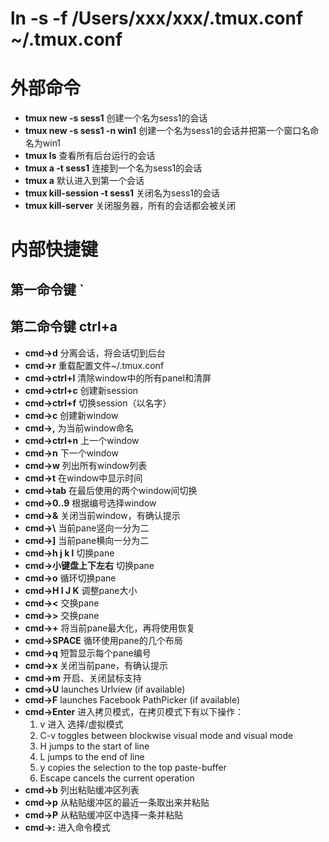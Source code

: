 # ln -s -f /Users/xxx/xxx/.tmux.conf ~/.tmux.conf

# 外部命令
- **tmux new -s sess1** 创建一个名为sess1的会话
- **tmux new -s sess1 -n win1** 创建一个名为sess1的会话并把第一个窗口名命名为win1
- **tmux ls** 查看所有后台运行的会话
- **tmux a -t sess1** 连接到一个名为sess1的会话
- **tmux a** 默认进入到第一个会话
- **tmux kill-session -t sess1** 关闭名为sess1的会话
- **tmux kill-server** 关闭服务器，所有的会话都会被关闭



# 内部快捷键
## 第一命令键 `
## 第二命令键 ctrl+a

- **cmd->d**          分离会话，将会话切到后台
- **cmd->r**          重载配置文件~/.tmux.conf
- **cmd->ctrl+l**     清除window中的所有panel和清屏
- **cmd->ctrl+c**     创建新session
- **cmd->ctrl+f**     切换session（以名字）
- **cmd->c**          创建新window
- **cmd->,**          为当前window命名
- **cmd->ctrl+n**     上一个window
- **cmd->n**          下一个window
- **cmd->w**          列出所有window列表
- **cmd->t**          在window中显示时间
- **cmd->tab**        在最后使用的两个window间切换
- **cmd->0..9**       根据编号选择window
- **cmd->&**          关闭当前window，有确认提示
- **cmd->\\**         当前pane竖向一分为二
- **cmd->]**          当前pane横向一分为二
- **cmd->h j k l**    切换pane
- **cmd->小键盘上下左右**   切换pane
- **cmd->o**          循环切换pane
- **cmd->H I J K**    调整pane大小
- **cmd-><**          交换pane
- **cmd->>**          交换pane
- **cmd->+**          将当前pane最大化，再将使用恢复
- **cmd->SPACE**      循环使用pane的几个布局
- **cmd->q**          短暂显示每个pane编号
- **cmd->x**          关闭当前pane，有确认提示
- **cmd->m**          开启、关闭鼠标支持
- **cmd->U**          launches Urlview (if available)
- **cmd->F**          launches Facebook PathPicker (if available)
- **cmd->Enter**      进入拷贝模式，在拷贝模式下有以下操作：
    1. v 进入 选择/虚拟模式
    2. C-v toggles between blockwise visual mode and visual mode
    3. H jumps to the start of line
    4. L jumps to the end of line
    5. y copies the selection to the top paste-buffer
    6. Escape cancels the current operation
- **cmd->b**          列出粘贴缓冲区列表
- **cmd->p**          从粘贴缓冲区的最近一条取出来并粘贴
- **cmd->P**          从粘贴缓冲区中选择一条并粘贴
- **cmd->:**          进入命令模式